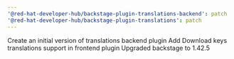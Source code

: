 ```yaml
---
'@red-hat-developer-hub/backstage-plugin-translations-backend': patch
'@red-hat-developer-hub/backstage-plugin-translations': patch
---
```


Create an initial version of translations backend plugin
Add Download keys translations support in frontend plugin
Upgraded backstage to 1.42.5
